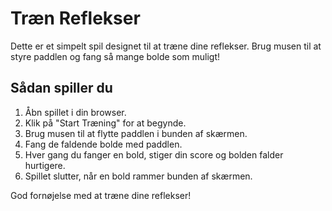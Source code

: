 # Træn Reflekser

Dette er et simpelt spil designet til at træne dine reflekser. Brug musen til at styre paddlen og fang så mange bolde som muligt!

## Sådan spiller du

1. Åbn spillet i din browser.
2. Klik på "Start Træning" for at begynde.
3. Brug musen til at flytte paddlen i bunden af skærmen.
4. Fang de faldende bolde med paddlen.
5. Hver gang du fanger en bold, stiger din score og bolden falder hurtigere.
6. Spillet slutter, når en bold rammer bunden af skærmen.

God fornøjelse med at træne dine reflekser!
